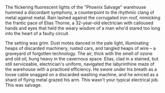 The flickering fluorescent lights of the "Phoenix Salvage" warehouse hummed a discordant symphony, a counterpoint to the rhythmic clang of metal against metal.  Rain lashed against the corrugated iron roof, mimicking the frantic pace of Elias Thorne, a 32-year-old electrician with calloused hands and eyes that held the weary wisdom of a man who'd stared too long into the heart of a faulty circuit.  

The setting was grim.  Dust motes danced in the pale light, illuminating heaps of discarded machinery, rusted cars, and tangled heaps of wire – a graveyard of forgotten technology.  The air, thick with the smell of ozone and old oil, hung heavy in the cavernous space.   Elias, clad in a stained, but still serviceable, electrician's uniform, navigated the labyrinthine maze of the warehouse with a practiced efficiency.  He swore under his breath as a loose cable snagged on a discarded washing machine, and he winced as a shard of flying metal grazed his arm.  This wasn't your typical electrical job. This was salvage.
